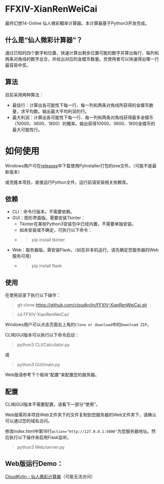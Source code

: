 # FFXIV-XianRenWeiCai
最终幻想14-Online 仙人微彩概率计算器。本计算器基于Python3开发完成。

## 什么是“仙人微彩计算器”？
通过已知的四个数字和位置，快速计算出剩余位置可能的数字并算出每行、每列和两条对角线的数字总合，并给出对应的金蝶币数量。贡使用者可以快速得出哪一行最容易中奖。

## 算法
目前采用两种算法：

* 最佳行：计算出各可能性下每一行、每一列和两条对角线所获得的金蝶币数量，求平均数。输出最大平均利润的行。
* 最大利润：计算出各可能性下每一行、每一列和两条对角线获得最多金蝶币（10000、3600、1800）的概率。输出获得10000、3600、1800金蝶币的最大可能性行。

# 如何使用
Windows用户可在[releases](https://github.com/cloudkylin/FFXIV-XianRenWeiCai/releases)中下载使用PyInstaller打包的exe文件。（可能不是最新版本）

或克隆本项目，直接运行Python文件，运行前请安装相关依赖库。

## 依赖 
* CLI：命令行版本。不需要依赖。
* GUI：图形界面版。需要安装Tkinter：
    * Tkinter在某些Python3安装包中已经内置，不需要单独安装。
    * 如未安装或不确定，可执行以下命令：
    * > pip install tkinter
* Web：服务器版。需安装Flask。（如在非本机运行，请先确定您服务器的Web服务可用）
    * > pip install flask

## 使用
在使用目录下执行以下操作：
> git clone https://github.com/cloudkylin/FFXIV-XianRenWeiCai.git

> cd FFXIV-XianRenWeiCai/

Windows用户可以点击页面右上角的`Clone or download`中的`Download ZIP`。


CLI和GUI版本可以执行以下命令启动：
> python3 CLI/Calculator.py

或
> python3 GUI/main.py

Web版请参考下个板块“配置”来配置您的服务器。

## 配置
CLI和GUI版本不需要配置，请看下一部分“使用”。

Web版需将本项目Web文件夹下的文件复制到您服务器的Web文件夹下，请确认可以通过您的域名访问。

修改index.html中第16行`action="http://127.0.0.1:5000"`为您服务器地址。然后执行以下操作来启用Flask监听。
> python3 Web/server.py

## Web版运行Demo：
[CloudKylin - 仙人微彩计算器](http://182.254.210.194/xrwc/)（可能无法访问）
